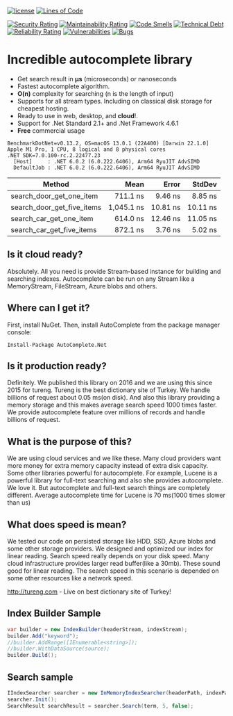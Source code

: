 [![license](https://img.shields.io/github/license/omerfarukz/autocomplete)](https://github.com/omerfarukz/autocomplete/blob/master/LICENSE.txt)
[![Lines of Code](https://sonarcloud.io/api/project_badges/measure?project=omerfarukz_autocomplete&metric=ncloc)](https://sonarcloud.io/summary/new_code?id=omerfarukz_autocomplete)

[![Security Rating](https://sonarcloud.io/api/project_badges/measure?project=omerfarukz_autocomplete&metric=security_rating)](https://sonarcloud.io/summary/new_code?id=omerfarukz_autocomplete)
[![Maintainability Rating](https://sonarcloud.io/api/project_badges/measure?project=omerfarukz_autocomplete&metric=sqale_rating)](https://sonarcloud.io/summary/new_code?id=omerfarukz_autocomplete)
[![Code Smells](https://sonarcloud.io/api/project_badges/measure?project=omerfarukz_autocomplete&metric=code_smells)](https://sonarcloud.io/summary/new_code?id=omerfarukz_autocomplete)
[![Technical Debt](https://sonarcloud.io/api/project_badges/measure?project=omerfarukz_autocomplete&metric=sqale_index)](https://sonarcloud.io/summary/new_code?id=omerfarukz_autocomplete)
[![Reliability Rating](https://sonarcloud.io/api/project_badges/measure?project=omerfarukz_autocomplete&metric=reliability_rating)](https://sonarcloud.io/summary/new_code?id=omerfarukz_autocomplete)
[![Vulnerabilities](https://sonarcloud.io/api/project_badges/measure?project=omerfarukz_autocomplete&metric=vulnerabilities)](https://sonarcloud.io/summary/new_code?id=omerfarukz_autocomplete)
[![Bugs](https://sonarcloud.io/api/project_badges/measure?project=omerfarukz_autocomplete&metric=bugs)](https://sonarcloud.io/summary/new_code?id=omerfarukz_autocomplete)

# Incredible autocomplete library
- Get search result in **μs** (microseconds) or nanoseconds
- Fastest autocomplete algorithm. 
- **O(n)** complexity for searching (n is the length of input)
- Supports for all stream types. Including on classical disk storage for cheapest hosting.
- Ready to use in web, desktop, and **cloud**!.
- Support for .Net Standard 2.1+ and .Net Framework 4.6.1
- **Free** commercial usage

```
BenchmarkDotNet=v0.13.2, OS=macOS 13.0.1 (22A400) [Darwin 22.1.0]
Apple M1 Pro, 1 CPU, 8 logical and 8 physical cores
.NET SDK=7.0.100-rc.2.22477.23
  [Host]     : .NET 6.0.2 (6.0.222.6406), Arm64 RyuJIT AdvSIMD
  DefaultJob : .NET 6.0.2 (6.0.222.6406), Arm64 RyuJIT AdvSIMD
```
|                     Method |       Mean |    Error |   StdDev |
|--------------------------- |-----------:|---------:|---------:|
|   search_door_get_one_item |   711.1 ns |  9.46 ns |  8.85 ns |
| search_door_get_five_items | 1,045.1 ns | 10.81 ns | 10.11 ns |
|    search_car_get_one_item |   614.0 ns | 12.46 ns | 11.05 ns |
|  search_car_get_five_items |   872.1 ns |  3.76 ns |  5.02 ns |

## Is it cloud ready?
Absolutely. All you need is provide Stream-based instance for building and searching indexes. Autocomplete can be run on any Stream like a MemoryStream, FileStream, Azure blobs and others.

## Where can I get it?
First, install NuGet. Then, install AutoComplete from the package manager console:

```
Install-Package AutoComplete.Net
```

## Is it production ready?
Definitely. We published this library on 2016 and we are using this since 2015 for tureng. Tureng is the best dictionary site of Turkey. We handle billions of request about 0.05 ms(on disk). And also this library providing a memory storage and this makes average search speed 1000 times faster. We provide autocomplete feature over millions of records and handle billions of request.

## What is the purpose of this?
We are using cloud services and we like these. Many cloud providers want more money for extra memory capacity instead of extra disk capacity. Some other libraries powerful for autocomplete. For example, Lucene is a powerful library for full-text searching and also she provides autocomplete. We love it. But autocomplete and full-text search things are completely different. Average autocomplete time for Lucene is 70 ms(1000 times slower than us)

## What does speed is mean?
We tested our code on persisted storage like HDD, SSD, Azure blobs and some other storage providers.  We designed and optimized our index for linear reading. Search speed really depends on your disk speed. Many cloud infrastructure provides larger read buffer(like a 30mb). These sound good for linear reading. The search speed in this scenario is depended on some other resources like a network speed.

http://tureng.com - Live on best dictionary site of Turkey!

## Index Builder Sample
```csharp
var builder = new IndexBuilder(headerStream, indexStream);
builder.Add("keyword");
//builder.AddRange([IEnumerable<string>]);
//builder.WithDataSource(source);
builder.Build();
```

## Search sample
```csharp
IIndexSearcher searcher = new InMemoryIndexSearcher(headerPath, indexPath);
searcher.Init();
SearchResult searchResult = searcher.Search(term, 5, false);
```

